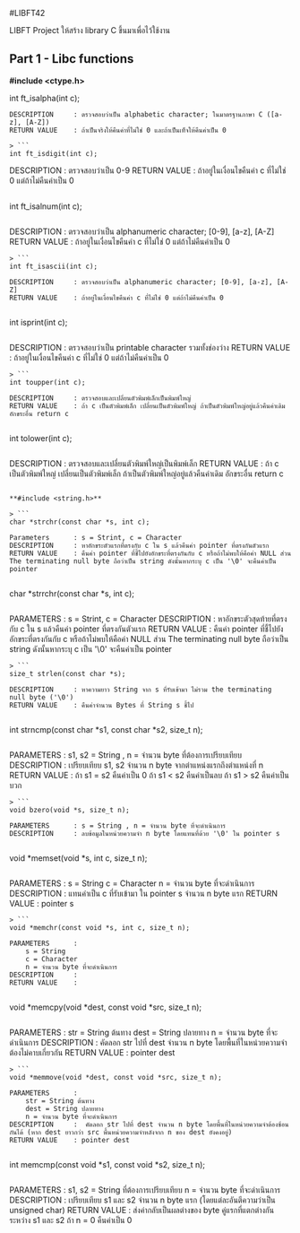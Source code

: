 #LIBFT42

LIBFT Project ให้สร้าง library C ขึ้นมาเพื่อไว้ใช้งาน
## Part 1 - Libc functions

**#include <ctype.h>**
>
int ft_isalpha(int c);
```
DESCRIPTION		: ตรวจสอบว่าเป็น alphabetic character; ในมาตรฐานภาษา C ([a-z], [A-Z])
RETURN VALUE	: ถ้าเป็นจริงให้คืนค่าที่ไม่ใช่ 0 และถ้าเป็นเท็จให้คืนค่าเป็น 0

> ```
int ft_isdigit(int c);
```
DESCRIPTION		: ตรวจสอบว่าเป็น 0-9
RETURN VALUE	: ถ้าอยู่ในเงื่อนไขคืนค่า c ที่ไม่ใช่ 0 แต่ถ้าไม่คืนค่าเป็น 0

> ```
int ft_isalnum(int c);
```
```
DESCRIPTION		: ตรวจสอบว่าเป็น alphanumeric character; [0-9], [a-z], [A-Z] 
RETURN VALUE	: ถ้าอยู่ในเงื่อนไขคืนค่า c ที่ไม่ใช่ 0 แต่ถ้าไม่คืนค่าเป็น 0
```
> ```
int ft_isascii(int c);
```
```
DESCRIPTION		: ตรวจสอบว่าเป็น alphanumeric character; [0-9], [a-z], [A-Z] 
RETURN VALUE	: ถ้าอยู่ในเงื่อนไขคืนค่า c ที่ไม่ใช่ 0 แต่ถ้าไม่คืนค่าเป็น 0
```
> ```
int isprint(int c);
```
```
DESCRIPTION		: ตรวจสอบว่าเป็น printable character รวมทั้งช่องว่าง
RETURN VALUE	: ถ้าอยู่ในเงื่อนไขคืนค่า c ที่ไม่ใช่ 0 แต่ถ้าไม่คืนค่าเป็น 0
```
> ```
int toupper(int c);
```
```
DESCRIPTION		: ตรวจสอบและเปลี่ยนตัวพิมพ์เล็กเป็นพิมพ์ใหญ่
RETURN VALUE	: ถ้า c เป็นตัวพิมพ์เล็ก เปลี่ยนเป็นตัวพิมพ์ใหญ่ ถ้าเป็นตัวพิมพ์ใหญ่อยู่แล้วคืนค่าเดิม อักขระอื่น return c
```
> ```
int tolower(int c);
```
```
DESCRIPTION		: ตรวจสอบและเปลี่ยนตัวพิมพ์ใหญ่เป็นพิมพ์เล็ก
RETURN VALUE	: ถ้า c เป็นตัวพิมพ์ใหญ่ เปลี่ยนเป็นตัวพิมพ์เล็ก ถ้าเป็นตัวพิมพ์ใหญ่อยู่แล้วคืนค่าเดิม อักขระอื่น return c
```

**#include <string.h>**

> ```
char *strchr(const char *s, int c);
```
```
Parameters 		: s = Strint, c = Character
DESCRIPTION		: หาอักขระตัวแรกที่ตรงกับ c ใน s แล้วคืนค่า pointer ที่ตรงกันตัวแรก
RETURN VALUE	: คืนค่า pointer ที่ชี้ไปยังอักขระที่ตรงกันกับ c หรือถ้าไม่พบให้คือค่า NULL ส่วน The terminating null byte ถือว่าเป็น string ดังนั้นหากระบุ c เป็น '\0' จะคืนค่าเป็น pointer 
```
> ```
char *strrchr(const char *s, int c);
```
```
PARAMETERS		: s = Strint, c = Character
DESCRIPTION		: หาอักขระตัวสุดท้ายที่ตรงกับ c ใน s แล้วคืนค่า pointer ที่ตรงกันตัวแรก
RETURN VALUE	: คืนค่า pointer ที่ชี้ไปยังอักขระที่ตรงกันกับ c หรือถ้าไม่พบให้คือค่า NULL ส่วน The terminating null byte ถือว่าเป็น string ดังนั้นหากระบุ c เป็น '\0' จะคืนค่าเป็น pointer 
```
> ```
size_t strlen(const char *s);
```
```
DESCRIPTION		: หาความยาว String จาก s ที่รับเข้ามา ไม่รวม the terminating null byte ('\0')
RETURN VALUE	: คืนค่าจำนวน Bytes ที่ String s ชี้ไป
```
> ```
 int strncmp(const char *s1, const char *s2, size_t n);
```
```
PARAMETERS		: s1, s2 = String , n = จำนวน byte ที่ต้องการเปรียบเทียบ
DESCRIPTION		: เปรียบเทียบ s1, s2 จำนวน n byte จากตำแหน่งแรกถึงตำแหน่งที่ n 
RETURN VALUE	: 
	ถ้า s1 = s2 คืนค่าเป็น 0
	ถ้า s1 < s2 คืนค่าเป็นลบ
    ถ้า s1 > s2 คืนค่าเป็นบวก
```
> ```
void bzero(void *s, size_t n);
```
```
PARAMETERS		: s = String , n = จำนวน byte ที่จะดำเนินการ
DESCRIPTION		: ลบข้อมูลในหน่วยความจำ n byte โดยแทนที่ด้วย '\0' ใน pointer s 
```
> ```
void *memset(void *s, int c, size_t n);
```
```
PARAMETERS		: 
	s = String
    c = Character
    n = จำนวน byte ที่จะดำเนินการ
DESCRIPTION		:  แทนค่าเป็น c ที่รับเข้ามา ใน pointer s จำนวน n byte แรก
RETURN VALUE	: pointer s
```
> ```
void *memchr(const void *s, int c, size_t n);
```
```
PARAMETERS		: 
	s = String
    c = Character
    n = จำนวน byte ที่จะดำเนินการ
DESCRIPTION		:  
RETURN VALUE	: 
```
> ```
void *memcpy(void *dest, const void *src, size_t n);
```
```
PARAMETERS		: 
	str = String ต้นทาง
    dest = String ปลายทาง
    n = จำนวน byte ที่จะดำเนินการ
DESCRIPTION		:  คัดลอก str ไปที่ dest จำนวน n byte โดยพื้นที่ในหน่วยความจำต้องไม่คาบเกี่ยวกัน
RETURN VALUE	: pointer dest
```
> ```
void *memmove(void *dest, const void *src, size_t n);
```
```
PARAMETERS		: 
	str = String ต้นทาง
    dest = String ปลายทาง
    n = จำนวน byte ที่จะดำเนินการ
DESCRIPTION		:  คัดลอก str ไปที่ dest จำนวน n byte โดยพื้นที่ในหน่วยความจำต้องซ้อนกันได้ (หาก dest ยาวกว่า src พื้นหน่วยความจำหลังจาก n ของ dest ยังคงอยู่)
RETURN VALUE	: pointer dest
```
> ```
int memcmp(const void *s1, const void *s2, size_t n);
```
```
PARAMETERS		: 
	s1, s2 = String ที่ต้องการเปรียบเทียบ
    n = จำนวน byte ที่จะดำเนินการ
DESCRIPTION		:  เปรียบเทียบ s1 และ s2 จำนวน n byte แรก (โดยแต่ละอันตีความว่าเป็น unsigned char) 
RETURN VALUE	: 
	ส่งค่ากลับเป็นผลต่างของ byte คู่แรกที่แตกต่างกันระหว่าง s1 และ s2 
	ถ้า n = 0 คืนค่าเป็น 0
```
